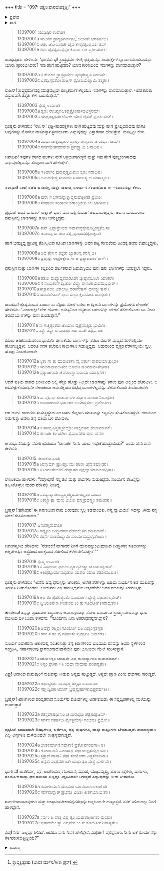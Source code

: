 +++
title = "097: ಛತ್ರೋಪಾನಹೋತ್ಪತ್ತಿಃ"
+++

<details><summary>ಪ್ರವೇಶ</summary>


।।   ಓಂ ಓಂ ನಮೋ ನಾರಾಯಣಾಯ।।   ಶ್ರೀ ವೇದವ್ಯಾಸಾಯ ನಮಃ ।।

ಶ್ರೀ ಕೃಷ್ಣದ್ವೈಪಾಯನ ವೇದವ್ಯಾಸ ವಿರಚಿತ  

**ಶ್ರೀ ಮಹಾಭಾರತ**

**ಅನುಶಾಸನ ಪರ್ವ**

**ದಾನಧರ್ಮ ಪರ್ವ**

**ಅಧ್ಯಾಯ 97**


</details>

<details><summary>ಸಾರ</summary>

ಜಮದಗ್ನಿಯು ರೇಣುಕೆಯ ನೆತ್ತಿ-ಕಾಲುಗಳನ್ನು ಬಿಸಿಲಿನಿಂದ ಸುಡುತ್ತಿದ್ದ ಸೂರ್ಯನ ಮೇಲೆ ಕುಪಿತನಾಗಿ ಬಾಣಪ್ರಯೋಗ ಮಾಡಲು ಸಿದ್ಧನಾದಾಗ ಸೂರ್ಯನು ಬ್ರಾಹ್ಮಣವೇಷದಲ್ಲಿ ಬಂದು ಪ್ರಸನ್ನನಾಗಲು ಕೇಳಿಕೊಂಡಿದುದು (1-27).


</details>


> 13097001 ಯುಧಿಷ್ಠಿರ ಉವಾಚ।  
13097001a ಯದಿದಂ ಶ್ರಾದ್ಧಧರ್ಮೇಷು[^1] ದೀಯತೇ ಭರತರ್ಷಭ।  
13097001c ಚತ್ರಂ ಚೋಪಾನಹೌ ಚೈವ ಕೇನೈತತ್ಸಂಪ್ರವರ್ತಿತಮ್।  
13097001e ಕಥಂ ಚೈತತ್ಸಮುತ್ಪನ್ನಂ ಕಿಮರ್ಥಂ ಚ ಪ್ರದೀಯತೇ।।

ಯುಧಿಷ್ಠಿರನು ಹೇಳಿದನು: “ಭರತರ್ಷಭ! ಶ್ರಾದ್ಧಧರ್ಮಗಳಲ್ಲಿ ಛತ್ರಿಯನ್ನೂ ಪಾದರಕ್ಷೆಗಳನ್ನೂ ದಾನಮಾಡುವುದನ್ನು ಯಾರು ಪ್ರಾರಂಭಿಸಿದರು? ಇವು ಹೇಗೆ ಹುಟ್ಟಿದವು? ಯಾವ ಕಾರಣದಿಂದ ಇವುಗಳನ್ನು ದಾನಮಾಡುತ್ತಾರೆ?

> 13097002a ನ ಕೇವಲಂ ಶ್ರಾದ್ಧಧರ್ಮೇ ಪುಣ್ಯಕೇಷ್ವಪಿ ದೀಯತೇ।  
13097002c ಏತದ್ವಿಸ್ತರತೋ ರಾಜನ್ ಶ್ರೋತುಮಿಚ್ಚಾಮಿ ತತ್ತ್ವತಃ।।

ರಾಜನ್! ಶ್ರಾದ್ಧಧರ್ಮದಲ್ಲಿ ಮಾತ್ರವಲ್ಲದೇ ಪುಣ್ಯಕರ್ಮಗಳಲ್ಲಿಯೂ ಇವುಗಳನ್ನು ದಾನಮಾಡುತ್ತಾರೆ. ಇದರ ಕುರಿತು ವಿಸ್ತಾರವಾಗಿ ತತ್ತ್ವತಃ ಕೇಳ ಬಯಸುತ್ತೇನೆ.”

> 13097003 ಭೀಷ್ಮ ಉವಾಚ।  
13097003a ಶೃಣು ರಾಜನ್ನವಹಿತಶ್ಚತ್ರೋಪಾನಹವಿಸ್ತರಮ್।  
13097003c ಯಥೈತತ್ಪ್ರಥಿತಂ ಲೋಕೇ ಯೇನ ಚೈತತ್ ಪ್ರವರ್ತಿತಮ್।।

ಭೀಷ್ಮನು ಹೇಳಿದನು: “ರಾಜನ್! ಛತ್ರಿ-ಪಾದರಕ್ಷೆಗಳು ಹೇಗೆ ಹುಟ್ಟಿದವು ಮತ್ತು ಹೇಗೆ ಪ್ರಸಿದ್ಧಿಯಾದವು ಹಾಗೂ ಅವುಗಳನ್ನು ಮೊದಲು ದಾನವನ್ನಾಗಿತ್ತವರ್ಯಾರು ಎನ್ನುವುದನ್ನು ವಿಸ್ತಾರವಾಗಿ ಹೇಳುತ್ತೇನೆ. ಮನಸ್ಸಿಟ್ಟು ಕೇಳು.

> 13097004a ಯಥಾ ಚಾಕ್ಷಯ್ಯತಾಂ ಪ್ರಾಪ್ತಂ ಪುಣ್ಯತಾಂ ಚ ಯಥಾ ಗತಮ್।  
13097004c ಸರ್ವಮೇತದಶೇಷೇಣ ಪ್ರವಕ್ಷ್ಯಾಮಿ ಜನಾಧಿಪ।।

ಜನಾಧಿಪ! ಇವುಗಳ ದಾನದ ಫಲಗಳು ಹೇಗೆ ಅಕ್ಷಯವಾಗುತ್ತವೆ ಮತ್ತು ಇವು ಹೇಗೆ ಪುಣ್ಯಕರಗಳಾದವು ಎನ್ನುವುದೆಲ್ಲವನ್ನೂ ಸಂಪೂರ್ಣವಾಗಿ ಹೇಳುತ್ತೇನೆ.

> 13097005a ಇತಿಹಾಸಂ ಪುರಾವೃತ್ತಮಿಮಂ ಶೃಣು ನರಾಧಿಪ।  
13097005c ಜಮದಗ್ನೇಶ್ಚ ಸಂವಾದಂ ಸೂರ್ಯಸ್ಯ ಚ ಮಹಾತ್ಮನಃ।।

ನರಾಧಿಪ! ಹಿಂದೆ ನಡೆದ ಜಮದಗ್ನಿ ಮತ್ತು ಮಹಾತ್ಮ ಸೂರ್ಯನ ಸಂವಾದವಾದ ಈ ಇತಿಹಾಸವನ್ನು ಕೇಳು.

> 13097006a ಪುರಾ ಸ ಭಗವಾನ್ಸಾಕ್ಷಾದ್ಧನುಷಾಕ್ರೀಡತ ಪ್ರಭೋ।  
13097006c ಸಂಧಾಯ ಸಂಧಾಯ ಶರಾಂಶ್ಚಿಕ್ಷೇಪ ಕಿಲ ಭಾರ್ಗವಃ।।

ಪ್ರಭೋ! ಹಿಂದೆ ಭಗವಾನ್ ಸಾಕ್ಷಾತ್ ಭಾರ್ಗವನು ಬಿಲ್ಲಿನೊಂದಿಗೆ ಆಟವಾಡುತ್ತಿದ್ದನು. ಅವನು ಬಾರಿಬಾರಿಗೂ ಧನುಸ್ಸಿನಲ್ಲಿ ಬಾಣಗಳನ್ನು ಹೂಡಿ ಬಿಡುತ್ತಿದ್ದನು.

> 13097007a ತಾನ್ ಕ್ಷಿಪ್ತಾನ್ರೇಣುಕಾ ಸರ್ವಾಂಸ್ತಸ್ಯೇಷೂನ್ದೀಪ್ತತೇಜಸಃ।  
13097007c ಆನಾಯ್ಯ ಸಾ ತದಾ ತಸ್ಮೈ ಪ್ರಾದಾದಸಕೃದಚ್ಯುತ।।

ಹಾಗೆ ಬಿಡುತ್ತಿದ್ದ ಪ್ರದೀಪ್ತ ತೇಜಸ್ಸಿನಿಂದ ಕೂಡಿದ ಬಾಣಗಳನ್ನು ಅವನ ಪತ್ನಿ ರೇಣುಕೆಯು ಹಿಂದಕ್ಕೆ ತಂದು ಕೊಡುತ್ತಿದ್ದಳು.

> 13097008a ಅಥ ತೇನ ಸ ಶಬ್ದೇನ ಜ್ಯಾತಲಸ್ಯ ಶರಸ್ಯ ಚ।  
13097008c ಪ್ರಹೃಷ್ಟಃ ಸಂಪ್ರಚಿಕ್ಷೇಪ ಸಾ ಚ ಪ್ರತ್ಯಾಜಹಾರ ತಾನ್।।

ಧನುಸ್ಸಿನ ಮತ್ತು ಬಾಣಗಳ ಶಬ್ದದಿಂದ ಹರ್ಷಿತನಾದ ಜಮದಗ್ನಿಯು ಪುನಃ ಪುನಃ ಬಾಣಗಳನ್ನು ಬಿಡುತ್ತಲೇ ಇದ್ದನು.

> 13097009a ತತೋ ಮಧ್ಯಾಹ್ನಮಾರೂಢೇ ಜ್ಯೇಷ್ಠಾಮೂಲೇ ದಿವಾಕರೇ।  
13097009c ಸ ಸಾಯಕಾನ್ ದ್ವಿಜೋ ವಿದ್ಧ್ವಾ ರೇಣುಕಾಮಿದಮಬ್ರವೀತ್।।  
13097010a ಗಚ್ಚಾನಯ ವಿಶಾಲಾಕ್ಷಿ ಶರಾನೇತಾನ್ ಧನುಶ್ಚ್ಯುತಾನ್।  
13097010c ಯಾವದೇತಾನ್ ಪುನಃ ಸುಭ್ರು ಕ್ಷಿಪಾಮೀತಿ ಜನಾಧಿಪ।।

ಜನಾಧಿಪ! ಜ್ಯೇಷ್ಠಮಾಸದ ಸೂರ್ಯನು ನೆತ್ತಿಯ ಮೇಲೆ ಬರಲು ಆ ದ್ವಿಜನು ಬಾಣಗಳನ್ನು ಪ್ರಯೋಗಿಸಿ ರೇಣುಕೆಗೆ ಹೇಳಿದನು: “ವಿಶಾಲಾಕ್ಷೀ! ಬೇಗ ಹೋಗು. ಧನುಸ್ಸಿನಿಂದ ಬಿಟ್ಟಿರುವ ಬಾಣಗಳನ್ನು ಬೇಗನೆ ತೆಗೆದುಕೊಂಡು ಬಾ. ನೀನು ತರುವ ಬಾಣಗಳನ್ನು ಪುನಃ ಹೂಡುತ್ತೇನೆ.”

> 13097011a ಸಾ ಗಚ್ಚತ್ಯಂತರಾ ಚಾಯಾಂ ವೃಕ್ಷಮಾಶ್ರಿತ್ಯ ಭಾಮಿನೀ।  
13097011c ತಸ್ಥೌ ತಸ್ಯಾ ಹಿ ಸಂತಪ್ತಂ ಶಿರಃ ಪಾದೌ ತಥೈವ ಚ।।

ಬಿಸಿಲು ಅಧಿಕವಾದುದರಿಂದ ಭಾಮಿನೀ ರೇಣುಕೆಯು ಬಾಣಗಳನ್ನು ತರಲು ಮರಗಳ ಮಧ್ಯದ ನೆರಳಿನಲ್ಲಿಯೇ ಹೋಗುತ್ತಿದ್ದಳು. ಆದರೂ ಅವಳ ತಲೆಯೂ ಕಾಲುಗಳೂ ಸುಡುತ್ತಿದ್ದವು. ಆದುದರಿಂದ ವೃಕ್ಷದ ನೆರಳಿನಲ್ಲಿಯೇ ಸ್ವಲ್ಪ ಹೊತ್ತು ನಿಂತುಕೊಂಡಳು.

> 13097012a ಸ್ಥಿತಾ ಸಾ ತು ಮುಹೂರ್ತಂ ವೈ ಭರ್ತುಃ ಶಾಪಭಯಾಚ್ಚುಭಾ।  
13097012c ಯಯಾವಾನಯಿತುಂ ಭೂಯಃ ಸಾಯಕಾನಸಿತೇಕ್ಷಣಾ।  
13097012e ಪ್ರತ್ಯಾಜಗಾಮ ಚ ಶರಾಂಸ್ತಾನಾದಾಯ ಯಶಸ್ವಿನೀ।।

ಆದರೆ ಪತಿಯ ಶಾಪದ ಭಯದಿಂದ ಅಲ್ಲಿ ಹೆಚ್ಚು ಹೊತ್ತು ನಿಲ್ಲದೇ ಬಾಣಗಳನ್ನು ತರಲು ಪುನಃ ಅಲ್ಲಿಂದ ಹೊರಟಳು. ಆ ಅಸಿತೇಕ್ಷಣೆ ಯಶಸ್ವಿನೀ ರೇಣುಕೆಯು ಜಮದಗ್ನಿಯು ಬಿಟ್ಟಿದ್ದ ಬಾಣಗಳೆಲ್ಲವನ್ನೂ ತೆಗೆದುಕೊಂಡು ಹಿಂದಿರುಗಿದಳು.

> 13097013a ಸಾ ಪ್ರಸ್ವಿನ್ನಾ ಸುಚಾರ್ವಂಗೀ ಪದ್ಭ್ಯಾಂ ದುಃಖಂ ನಿಯಚ್ಚತೀ।  
13097013c ಉಪಾಜಗಾಮ ಭರ್ತಾರಂ ಭಯಾದ್ಭರ್ತುಃ ಪ್ರವೇಪತೀ।।

ಆಗ ಅವಳು ಕಾಲುಗಳು ಸುಡುತ್ತಿದ್ದುದರಿಂದ ಬಹಳ ಖಿನ್ನಳಾಗಿ ದುಃಖವನ್ನು ಕಷ್ಟಪಟ್ಟು ಸಹಿಸಿಕೊಂಡಿದ್ದಳು. ಭಯದಿಂದ ನಡುಗುತ್ತಾ ಅವಳು ತನ್ನ ಪತಿಯ ಬಳಿ ಹೋದಳು.

> 13097014a ಸ ತಾಮೃಷಿಸ್ತತಃ ಕ್ರುದ್ಧೋ ವಾಕ್ಯಮಾಹ ಶುಭಾನನಾಮ್।  
13097014c ರೇಣುಕೇ ಕಿಂ ಚಿರೇಣ ತ್ವಮಾಗತೇತಿ ಪುನಃ ಪುನಃ।।

ಆ ಶುಭಾನನೆಯನ್ನು ನೋಡಿ ಋಷಿಯು “ರೇಣುಕೇ! ನೀನು ಬರಲು ಇಷ್ಟೇಕೆ ಹೊತ್ತಾಯಿತು?” ಎಂದು ಪುನಃ ಪುನಃ ಕೇಳಿದನು.

> 13097015 ರೇಣುಕೋವಾಚ।  
13097015a ಶಿರಸ್ತಾವತ್ ಪ್ರದೀಪ್ತಂ ಮೇ ಪಾದೌ ಚೈವ ತಪೋಧನ।  
13097015c ಸೂರ್ಯತೇಜೋನಿರುದ್ಧಾಹಂ ವೃಕ್ಷಚ್ಚಾಯಾಮುಪಾಶ್ರಿತಾ।।

ರೇಣುಕೆಯು ಹೇಳಿದಳು: “ತಪೋಧನ! ನನ್ನ ತಲೆ ಮತ್ತು ಪಾದಗಳು ಸುಡುತ್ತಿದ್ದವು. ಸೂರ್ಯನ ತೇಜಸ್ಸನ್ನು ತಪ್ಪಿಸಿಕೊಳ್ಳಲು ಮರದ ನೆರಳಿನಲ್ಲಿ ನಿಂತಿದ್ದೆ.

> 13097016a ಏತಸ್ಮಾತ್ಕಾರಣಾದ್ಬ್ರಹ್ಮಂಶ್ಚಿರಮೇತತ್ಕೃತಂ ಮಯಾ।  
13097016c ಏತಜ್ಜ್ಞಾತ್ವಾ ಮಮ ವಿಭೋ ಮಾ ಕ್ರುಧಸ್ತ್ವಂ ತಪೋಧನ।।

ಬ್ರಹ್ಮನ್! ತಪೋಧನ! ಈ ಕಾರಣದಿಂದ ನಾನು ಬರುವುದು ಸ್ವಲ್ಪ ತಡವಾಯಿತು. ನನ್ನ ಸ್ವಾಮಿಯೇ! ಇದನ್ನು ತಿಳಿದು ನನ್ನ ಮೇಲೆ ಕುಪಿತನಾಗಬೇಡ.”

> 13097017 ಜಮದಗ್ನಿರುವಾಚ।  
13097017a ಅದ್ಯೈನಂ ದೀಪ್ತಕಿರಣಂ ರೇಣುಕೇ ತವ ದುಃಖದಮ್।  
13097017c ಶರೈರ್ನಿಪಾತಯಿಷ್ಯಾಮಿ ಸೂರ್ಯಮಸ್ತ್ರಾಗ್ನಿತೇಜಸಾ।।

ಜಮದಗ್ನಿಯು ಹೇಳಿದನು: “ರೇಣುಕೇ! ಹಾಗಾದರೆ ನಿನಗೆ ದುಃಖವನ್ನುಂಟುಮಾಡಿದ ದೀಪ್ತಕಿರಣ ಸೂರ್ಯನನ್ನು ಅಗ್ನಿತೇಜಸ್ಸಿನ ಅಸ್ತ್ರದಿಂದ ಯುಕ್ತವಾದ ಶರಗಳಿಂದ ಕೆಳಗುರುಳಿಸುತ್ತೇನೆ.””

> 13097018 ಭೀಷ್ಮ ಉವಾಚ।  
13097018a ಸ ವಿಸ್ಫಾರ್ಯ ಧನುರ್ದಿವ್ಯಂ ಗೃಹೀತ್ವಾ ಚ ಬಹೂನ್ಶರಾನ್।  
13097018c ಅತಿಷ್ಠತ್ಸೂರ್ಯಮಭಿತೋ ಯತೋ ಯಾತಿ ತತೋಮುಖಃ।।

ಭೀಷ್ಮನು ಹೇಳಿದನು: “ಅವನು ದಿವ್ಯ ಧನುಸ್ಸನ್ನು ಟೇಂಕರಿಸಿ, ಅನೇಕ ಶರಗಳನ್ನು ಹಿಡಿದು ಸೂರ್ಯನ ಕಡೆ ಮುಖವನ್ನು ತಿರುಗಿಸಿ ನಿಂತುಕೊಂಡನು. ಸೂರ್ಯನು ಎತ್ತ ಸಾಗುತ್ತಿದ್ದನೋ ಅತ್ತಕಡೆಯೇ ಅವನ ಮುಖವೂ ತಿರುಗುತ್ತಿತ್ತು.

> 13097019a ಅಥ ತಂ ಪ್ರಹರಿಷ್ಯಂತಂ ಸೂರ್ಯೋಽಭ್ಯೇತ್ಯ ವಚೋಽಬ್ರವೀತ್।  
13097019c ದ್ವಿಜರೂಪೇಣ ಕೌಂತೇಯ ಕಿಂ ತೇ ಸೂರ್ಯೋಽಪರಾಧ್ಯತೇ।।

ಕೌಂತೇಯ! ತನ್ನನ್ನು ಪ್ರಹರಿಸಲು ಸಿದ್ಧನಾಗಿದ್ದ ಜಮದಗ್ನಿಯನ್ನು ನೋಡಿ ಸೂರ್ಯನು ಬ್ರಾಹ್ಮಣವೇಷವನ್ನು ಧರಿಸಿ ಮುನಿಯ ಬಳಿ ಬಂದು ಕೇಳಿದನು: “ಸೂರ್ಯನು ಏನು ಅಪರಾಧವನ್ನೆಸಗಿದ್ದಾನೆ?

> 13097020a ಆದತ್ತೇ ರಶ್ಮಿಭಿಃ ಸೂರ್ಯೋ ದಿವಿ ವಿದ್ವಂಸ್ತತಸ್ತತಃ।  
13097020c ರಸಂ ಸ ತಂ ವೈ ವರ್ಷಾಸು ಪ್ರವರ್ಷತಿ ದಿವಾಕರಃ।।

ಸೂರ್ಯ ದಿವಾಕರನು ಆಕಾಶದಲ್ಲಿ ಸಂಚರಿಸುತ್ತಾ ತನ್ನ ಕಿರಣಗಳಿಂದ ಭೂಮಿಯ ರಸವನ್ನು ಅಯಾ ಸ್ಥಳಗಳಿಂದ ಸಂಗ್ರಹಿಸಿ, ವರ್ಷಾಕಾಲವು ಪ್ರಾರಂಭವಾದೊಡನೆಯೇ ಪುನಃ ಭೂಮಿಯ ಮೇಲೆ ಸುರಿಸುತ್ತಾನೆ.

> 13097021a ತತೋಽನ್ನಂ ಜಾಯತೇ ವಿಪ್ರ ಮನುಷ್ಯಾಣಾಂ ಸುಖಾವಹಮ್।  
13097021c ಅನ್ನಂ ಪ್ರಾಣಾ ಇತಿ ಯಥಾ ವೇದೇಷು ಪರಿಪಠ್ಯತೇ।।

ವಿಪ್ರ! ಅದರಿಂದ ಮನುಷ್ಯರಿಗೆ ಸುಖವನ್ನು ನೀಡುವ ಅನ್ನವು ಹುಟ್ಟುತ್ತದೆ. ಅನ್ನವೇ ಪ್ರಾಣ ಎಂದು ವೇದಗಳು ಸಾರುತ್ತವೆ.

> 13097022a ಅಥಾಭ್ರೇಷು ನಿಗೂಢಶ್ಚ ರಶ್ಮಿಭಿಃ ಪರಿವಾರಿತಃ।  
13097022c ಸಪ್ತ ದ್ವೀಪಾನಿಮಾನ್ ಬ್ರಹ್ಮನ್ವರ್ಷೇಣಾಭಿಪ್ರವರ್ಷತಿ।।

ಬ್ರಹ್ಮನ್! ಕಿರಣಗಳಿಂದ ಪರಿವೃತನಾದ ಸೂರ್ಯನು ಮೋಡಗಳಲ್ಲಿ ಅಡಗಿಕೊಂಡು ಈ ಸಪ್ತದ್ವೀಪಗಳಲ್ಲಿ ಮಳೆಯನ್ನು ಸುರಿಸುತ್ತಾನೆ.

> 13097023a ತತಸ್ತದೌಷಧೀನಾಂ ಚ ವೀರುಧಾಂ ಪತ್ರಪುಷ್ಪಜಮ್।  
13097023c ಸರ್ವಂ ವರ್ಷಾಭಿನಿರ್ವೃತ್ತಮನ್ನಂ ಸಂಭವತಿ ಪ್ರಭೋ।।

ಪ್ರಭೋ! ಅದರಿಂದಲೇ ಔಷಧಿಗಳೂ, ಲತೆಗಳೂ, ಪತ್ರ-ಪುಷ್ಪಗಳೂ, ಮತ್ತು ಹುಲ್ಲುಗಳು ಬೆಳೆಯುತ್ತವೆ. ಸಾಮಾನ್ಯವಾಗಿ ಎಲ್ಲ ಅನ್ನಗಳೂ ಮಳೆಯಿಂದಲೇ ಉತ್ಪನ್ನವಾಗುತ್ತವೆ.

> 13097024a ಜಾತಕರ್ಮಾಣಿ ಸರ್ವಾಣಿ ವ್ರತೋಪನಯನಾನಿ ಚ।  
13097024c ಗೋದಾನಾನಿ ವಿವಾಹಾಶ್ಚ ತಥಾ ಯಜ್ಞಸಮೃದ್ಧಯಃ।।  
13097025a ಸತ್ರಾಣಿ ದಾನಾನಿ ತಥಾ ಸಂಯೋಗಾ ವಿತ್ತಸಂಚಯಾಃ।  
13097025c ಅನ್ನತಃ ಸಂಪ್ರವರ್ತಂತೇ ಯಥಾ ತ್ವಂ ವೇತ್ಥ ಭಾರ್ಗವ।।

ಭಾರ್ಗವ! ಜಾತಕರ್ಮ, ವ್ರತ, ಉಪನಯನ, ಗೋದಾನ, ವಿವಾಹ, ಯಜ್ಞಸಮೃದ್ಧಿ, ಹಾಗೂ ಸತ್ರಗಳು, ದಾನಗಳು, ಸಂಯೋಗ ಮತ್ತು ಧನ ಸಂಚಯ ಎಲ್ಲವೂ ಅನ್ನದಿಂದಲೇ ಆಗುತ್ತವೆ ಎನ್ನುವುದನ್ನು ನೀನು ತಿಳಿದುಕೋ.

> 13097026a ರಮಣೀಯಾನಿ ಯಾವಂತಿ ಯಾವದಾರಂಭಕಾಣಿ ಚ।  
13097026c ಸರ್ವಮನ್ನಾತ್ ಪ್ರಭವತಿ ವಿದಿತಂ ಕೀರ್ತಯಾಮಿ ತೇ।।

ರಮಣೀಯವಾದವುಗಳು ಮತ್ತು ಉತ್ಪಾದಿಸಬೇಕಾದವುಗಳೆಲ್ಲವೂ ಅನ್ನದಿಂದಲೇ ಹುಟ್ಟುತ್ತವೆ. ನನಗೆ ತಿಳಿದುದನ್ನು ನಿನಗೆ ಹೇಳಿದ್ದೇನೆ.

> 13097027a ಸರ್ವಂ ಹಿ ವೇತ್ಥ ವಿಪ್ರ ತ್ವಂ ಯದೇತತ್ಕೀರ್ತಿತಂ ಮಯಾ।  
13097027c ಪ್ರಸಾದಯೇ ತ್ವಾ ವಿಪ್ರರ್ಷೇ ಕಿಂ ತೇ ಸೂರ್ಯೋ ನಿಪಾತ್ಯತೇ।।

ವಿಪ್ರ! ನಿನಗೆ ಎಲ್ಲವೂ ತಿಳಿದಿದೆ. ಆದರೂ ನಾನು ನಿನಗೆ ಹೇಳಿದ್ದೇನೆ. ವಿಪ್ರರ್ಷೇ! ಪ್ರಸನ್ನನಾಗು. ನೀನು ಏಕೆ ಸೂರ್ಯನನ್ನು ಕೆಳಗುರುಳಿಸುತ್ತಿದ್ದೀಯೆ?”



<details><summary>ಸಮಾಪ್ತಿ</summary>


ಇತಿ ಶ್ರೀಮಹಾಭಾರತೇ ಅನುಶಾಸನಪರ್ವಣಿ ದಾನಧರ್ಮಪರ್ವಣಿ ಛತ್ರೋಪಾನಹೋತ್ಪತ್ತಿರ್ನಾಮ ಸಪ್ತನವತಿತಮೋಽಧ್ಯಾಯಃ।।  
ಇದು ಶ್ರೀಮಹಾಭಾರತದಲ್ಲಿ ಅನುಶಾಸನಪರ್ವದಲ್ಲಿ ದಾನಧರ್ಮಪರ್ವದಲ್ಲಿ ಛತ್ರೋಪಾನಹೋತ್ಪತ್ತಿ ಎನ್ನುವ ತೊಂಬತ್ತೇಳನೇ ಅಧ್ಯಾಯವು.



</details>

[^1]: ಶ್ರಾದ್ಧಕೃತ್ಯೇಷು (ಭಾರತ ದರ್ಶನ/ಗೀತಾ ಪ್ರೆಸ್).


